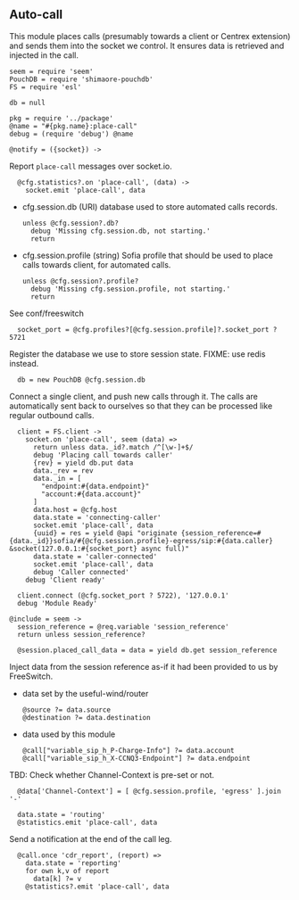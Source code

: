 Auto-call
---------

This module places calls (presumably towards a client or Centrex extension) and sends them into the socket we control.
It ensures data is retrieved and injected in the call.

    seem = require 'seem'
    PouchDB = require 'shimaore-pouchdb'
    FS = require 'esl'

    db = null

    pkg = require '../package'
    @name = "#{pkg.name}:place-call"
    debug = (require 'debug') @name

    @notify = ({socket}) ->

Report `place-call` messages over socket.io.

      @cfg.statistics?.on 'place-call', (data) ->
        socket.emit 'place-call', data

* cfg.session.db (URI) database used to store automated calls records.

      unless @cfg.session?.db?
        debug 'Missing cfg.session.db, not starting.'
        return

* cfg.session.profile (string) Sofia profile that should be used to place calls towards client, for automated calls.

      unless @cfg.session?.profile?
        debug 'Missing cfg.session.profile, not starting.'
        return

See conf/freeswitch

      socket_port = @cfg.profiles?[@cfg.session.profile]?.socket_port ? 5721

Register the database we use to store session state.
FIXME: use redis instead.

      db = new PouchDB @cfg.session.db

Connect a single client, and push new calls through it. The calls are automatically sent back to ourselves so that they can be processed like regular outbound calls.

      client = FS.client ->
        socket.on 'place-call', seem (data) =>
          return unless data._id?.match /^[\w-]+$/
          debug 'Placing call towards caller'
          {rev} = yield db.put data
          data._rev = rev
          data._in = [
            "endpoint:#{data.endpoint}"
            "account:#{data.account}"
          ]
          data.host = @cfg.host
          data.state = 'connecting-caller'
          socket.emit 'place-call', data
          {uuid} = res = yield @api "originate {session_reference=#{data._id}}sofia/#{@cfg.session.profile}-egress/sip:#{data.caller} &socket(127.0.0.1:#{socket_port} async full)"
          data.state = 'caller-connected'
          socket.emit 'place-call', data
          debug 'Caller connected'
        debug 'Client ready'

      client.connect (@cfg.socket_port ? 5722), '127.0.0.1'
      debug 'Module Ready'

    @include = seem ->
      session_reference = @req.variable 'session_reference'
      return unless session_reference?

      @session.placed_call_data = data = yield db.get session_reference

Inject data from the session reference as-if it had been provided to us by FreeSwitch.

- data set by the useful-wind/router

      @source ?= data.source
      @destination ?= data.destination

- data used by this module

      @call["variable_sip_h_P-Charge-Info"] ?= data.account
      @call["variable_sip_h_X-CCNQ3-Endpoint"] ?= data.endpoint

TBD: Check whether Channel-Context is pre-set or not.

      @data['Channel-Context'] = [ @cfg.session.profile, 'egress' ].join '-'

      data.state = 'routing'
      @statistics.emit 'place-call', data

Send a notification at the end of the call leg.

      @call.once 'cdr_report', (report) =>
        data.state = 'reporting'
        for own k,v of report
          data[k] ?= v
        @statistics?.emit 'place-call', data
